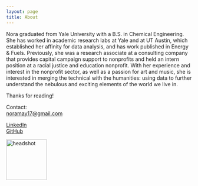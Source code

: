 ```yaml
---
layout: page
title: About
---
```


Nora graduated from Yale University with a B.S. in Chemical Engineering. She has worked in academic research labs at Yale and at UT Austin, which established her affinity for data analysis, and has work published in Energy & Fuels. Previously, she was a research associate at a consulting company that provides capital campaign support to nonprofits and held an intern position at a racial justice and education nonprofit. With her experience and interest in the nonprofit sector, as well as a passion for art and music, she is interested in merging the technical with the humanities: using data to further understand the nebulous and exciting elements of the world we live in. 

Thanks for reading!

Contact:   
noramay17@gmail.com   

[LinkedIn](https://www.linkedin.com/in/noragmay/)   
[GitHub](https://www.github.com/noragmay)    

<img src="noragmay.github.io/NoraA.jpg" alt="headshot" width="110"/>
